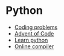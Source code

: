 # Python

- [Coding problems](https://github.com/MTrajK/coding-problems)
- [Advent of Code](https://adventofcode.com/)
- [Learn python](https://github.com/trekhleb/learn-python)
- [Online compiler](https://www.programiz.com/python-programming/online-compiler/)
